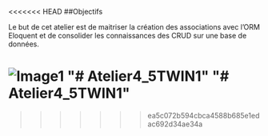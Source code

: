 <<<<<<< HEAD
##Objectifs

Le but de cet atelier est de maitriser la création des associations avec l’ORM Eloquent et de consolider les connaissances des CRUD sur une base de données.

![Image1](https://user-images.githubusercontent.com/4312307/97168826-635e1280-1789-11eb-8295-77c13d4cdfd9.png)
"# Atelier4_5TWIN1" 
"# Atelier4_5TWIN1" 
=======

>>>>>>> ea5c072b594cbca4588b685e1edac692d34ae34a

